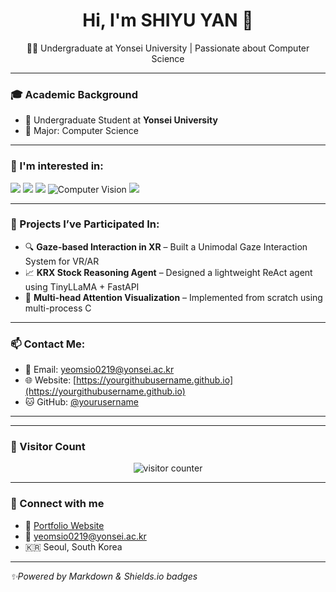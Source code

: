 <h1 align="center">Hi, I'm SHIYU YAN 👋</h1>
<p align="center">
</p>

<p align="center">🧑‍🎓 Undergraduate at Yonsei University | Passionate about Computer Science</p>

---

### 🎓 Academic Background
- 📍 Undergraduate Student at **Yonsei University**
- 💼 Major: Computer Science

---

### 🚀 I'm interested in:
<p>
<img src="https://img.shields.io/badge/Unity-000000?style=flat&logo=unity&logoColor=white"/>
<img src="https://img.shields.io/badge/Linux-FCC624?style=flat&logo=linux&logoColor=black"/>
<img src="https://img.shields.io/badge/LaTeX-47A141?style=flat&logo=latex&logoColor=white"/>
<img src="https://img.shields.io/badge/Computer%20Vision-4B8BBE?style=flat" alt="Computer Vision"/>
<img src="https://img.shields.io/badge/OpenCV-5C3EE8?style=flat&logo=opencv&logoColor=white"/>
</p>

---

<!-- 💻 项目经验 -->
### 🧪 Projects I’ve Participated In:

- 🔍 **Gaze-based Interaction in XR** – Built a Unimodal Gaze Interaction System for VR/AR
- 📈 **KRX Stock Reasoning Agent** – Designed a lightweight ReAct agent using TinyLLaMA + FastAPI
- 🧠 **Multi-head Attention Visualization** – Implemented from scratch using multi-process C

---

<!-- 📫 联系方式 -->
### 📫 Contact Me:

- 📧 Email: yeomsio0219@yonsei.ac.kr  
- 🌐 Website: [https://yourgithubusername.github.io](https://yourgithubusername.github.io)  
- 🐱 GitHub: [@yourusername](https://github.com/yourusername)

---

---

### 🎯 Visitor Count

<p align="center">
  <img src="https://count.getloli.com/get/@shiyuyan?theme=moebooru" alt="visitor counter"/>
</p>

---

### 🤝 Connect with me

- 💼 [Portfolio Website](https://github.com/siahsiahy)
- 📧 yeomsio0219@yonsei.ac.kr
- 🇰🇷 Seoul, South Korea

---

*✨Powered by Markdown & Shields.io badges*
